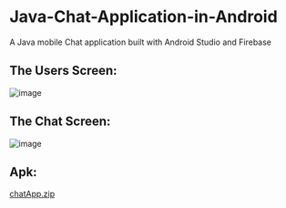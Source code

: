 # Java-Chat-Application-in-Android

A Java mobile Chat application built with Android Studio and Firebase

## The Users Screen:
![image](https://user-images.githubusercontent.com/72434722/195610446-3f568508-b984-4231-8df9-362adb30c831.png)


## The Chat Screen:
![image](https://user-images.githubusercontent.com/72434722/195610242-96b0d9aa-1078-4244-b39f-f814313407ec.png)



## Apk:

[chatApp.zip](https://github.com/skavvathas/Java-Chat-Application-in-Android/files/9777104/chatApp.zip)
